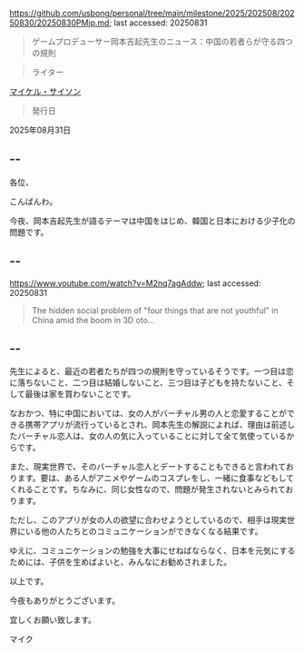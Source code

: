 https://github.com/usbong/personal/tree/main/milestone/2025/202508/20250830/20250830PMjp.md; last accessed: 20250831

> ゲームプロデューサー岡本吉起先生のニュース：中国の若者らが守る四つの規則

> ライター

[マイケル・サイソン](https://www.linkedin.com/in/michaelsyson/)

> 発行日

2025年08月31日

## --

各位、

こんばんわ。

今夜、岡本吉起先生が語るテーマは中国をはじめ、韓国と日本における少子化の問題です。

## --

https://www.youtube.com/watch?v=M2nq7agAddw; last accessed: 20250831

> The hidden social problem of "four things that are not youthful" in China amid the boom in 3D oto...

## --

先生によると、最近の若者たちが四つの規則を守っているそうです。一つ目は恋に落ちないこと、二つ目は結婚しないこと、三つ目は子どもを持たないこと、そして最後は家を買わないことです。

なおかつ、特に中国においては、女の人がバーチャル男の人と恋愛することができる携帯アプリが流行っているとされ、岡本先生の解説によれば、理由は前述したバーチャル恋人は、女の人の気に入っていることに対して全て気使っているからです。

また、現実世界で、そのバーチャル恋人とデートすることもできると言われております。要は、ある人がアニメやゲームのコスプレをし、一緒に食事などもしてくれることです。ちなみに、同じ女性なので、問題が発生されないとみられております。

ただし、このアプリが女の人の欲望に合わせようとしているので、相手は現実世界にいる他の人たちとのコミュニケーションができなくなる結果です。

ゆえに、コミュニケーションの勉強を大事にせねばならなく、日本を元気にするためには、子供を生めばよいと、みんなにお勧めされました。

以上です。

今夜もありがとうございます。

宜しくお願い致します。

マイク
